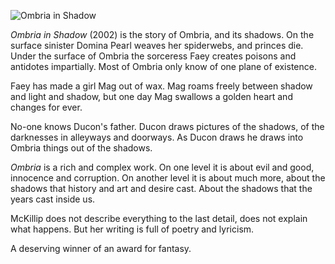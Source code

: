 ![Ombria in Shadow](Ombria.jpg)

*Ombria in Shadow* (2002) is the story of Ombria, and its shadows.
On the surface sinister Domina Pearl weaves her spiderwebs, and
princes die.  Under the surface of Ombria the sorceress Faey
creates poisons and antidotes impartially.  Most of Ombria only
know of one plane of existence.

Faey has made a girl Mag out of wax.  Mag roams freely between shadow
and light and shadow, but one day Mag swallows a golden heart and
changes for ever.

No-one knows Ducon's father.  Ducon draws pictures of the shadows,
of the darknesses in alleyways and doorways.  As Ducon draws he
draws into Ombria things out of the shadows.

*Ombria* is a rich and complex work.  On one level it is about
evil and good, innocence and corruption.  On another level it
is about much more, about the shadows that history and art
and desire cast.  About the shadows that the years cast inside us.

McKillip does not describe everything to the last detail,  does
not explain what happens.  But her writing is full of poetry and
lyricism.

A deserving winner of an award for fantasy.
